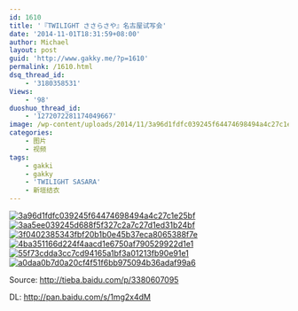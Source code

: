 ```yaml
---
id: 1610
title: '『TWILIGHT ささらさや』名古屋试写会'
date: '2014-11-01T18:31:59+08:00'
author: Michael
layout: post
guid: 'http://www.gakky.me/?p=1610'
permalink: /1610.html
dsq_thread_id:
    - '3180358531'
Views:
    - '98'
duoshuo_thread_id:
    - '1272072281174049667'
image: /wp-content/uploads/2014/11/3a96d1fdfc039245f64474698494a4c27c1e25bf.jpg
categories:
    - 图片
    - 视频
tags:
    - gakki
    - gakky
    - 'TWILIGHT SASARA'
    - 新垣结衣
---
```


[![3a96d1fdfc039245f64474698494a4c27c1e25bf](http://www.yui-aragaki.org/wp-content/uploads/2014/11/3a96d1fdfc039245f64474698494a4c27c1e25bf.jpg)](http://www.yui-aragaki.org/wp-content/uploads/2014/11/3a96d1fdfc039245f64474698494a4c27c1e25bf.jpg "3a96d1fdfc039245f64474698494a4c27c1e25bf") [![3aa5ee039245d688f5f327c2a7c27d1ed31b24bf](http://www.yui-aragaki.org/wp-content/uploads/2014/11/3aa5ee039245d688f5f327c2a7c27d1ed31b24bf.jpg)](http://www.yui-aragaki.org/wp-content/uploads/2014/11/3aa5ee039245d688f5f327c2a7c27d1ed31b24bf.jpg "3aa5ee039245d688f5f327c2a7c27d1ed31b24bf") [![3f0402385343fbf20b1b0e45b37eca8065388f7e](http://www.yui-aragaki.org/wp-content/uploads/2014/11/3f0402385343fbf20b1b0e45b37eca8065388f7e.jpg)](http://www.yui-aragaki.org/wp-content/uploads/2014/11/3f0402385343fbf20b1b0e45b37eca8065388f7e.jpg "3f0402385343fbf20b1b0e45b37eca8065388f7e") [![4ba351166d224f4aacd1e6750af790529922d1e1](http://www.yui-aragaki.org/wp-content/uploads/2014/11/4ba351166d224f4aacd1e6750af790529922d1e1.jpg)](http://www.yui-aragaki.org/wp-content/uploads/2014/11/4ba351166d224f4aacd1e6750af790529922d1e1.jpg "4ba351166d224f4aacd1e6750af790529922d1e1") [![55f73cdda3cc7cd94165a1bf3a01213fb90e91e1](http://www.yui-aragaki.org/wp-content/uploads/2014/11/55f73cdda3cc7cd94165a1bf3a01213fb90e91e1.jpg)](http://www.yui-aragaki.org/wp-content/uploads/2014/11/55f73cdda3cc7cd94165a1bf3a01213fb90e91e1.jpg "55f73cdda3cc7cd94165a1bf3a01213fb90e91e1") [![a0daa0b7d0a20cf4f51f6bb975094b36adaf99a6](http://www.yui-aragaki.org/wp-content/uploads/2014/11/a0daa0b7d0a20cf4f51f6bb975094b36adaf99a6.jpg)](http://www.yui-aragaki.org/wp-content/uploads/2014/11/a0daa0b7d0a20cf4f51f6bb975094b36adaf99a6.jpg "a0daa0b7d0a20cf4f51f6bb975094b36adaf99a6")

Source: <http://tieba.baidu.com/p/3380607095>

DL: <http://pan.baidu.com/s/1mg2x4dM>